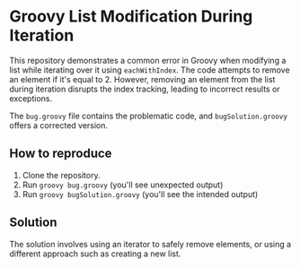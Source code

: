 # Groovy List Modification During Iteration

This repository demonstrates a common error in Groovy when modifying a list while iterating over it using `eachWithIndex`.  The code attempts to remove an element if it's equal to 2. However, removing an element from the list during iteration disrupts the index tracking, leading to incorrect results or exceptions.

The `bug.groovy` file contains the problematic code, and `bugSolution.groovy` offers a corrected version.

## How to reproduce
1. Clone the repository.
2. Run `groovy bug.groovy` (you'll see unexpected output)
3. Run `groovy bugSolution.groovy` (you'll see the intended output)

## Solution
The solution involves using an iterator to safely remove elements, or using a different approach such as creating a new list.
